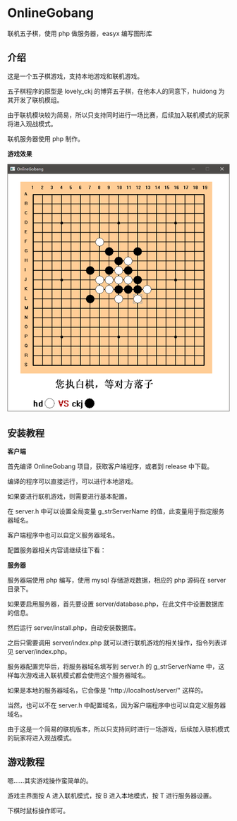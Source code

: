 # OnlineGobang
联机五子棋，使用 php 做服务器，easyx 编写图形库

介绍
---

这是一个五子棋游戏，支持本地游戏和联机游戏。

五子棋程序的原型是 lovely_ckj 的博弈五子棋，在他本人的同意下，huidong 为其开发了联机模组。

由于联机模块较为简易，所以只支持同时进行一场比赛，后续加入联机模式的玩家将进入观战模式。

联机服务器使用 php 制作。

**游戏效果**

![截图](https://github.com/TeamHDJK/OnlineGobang/blob/main/screenshot/1.png)


安装教程
---

**客户端**

首先编译 OnlineGobang 项目，获取客户端程序，或者到 release 中下载。

编译的程序可以直接运行，可以进行本地游戏。

如果要进行联机游戏，则需要进行基本配置。

在 server.h 中可以设置全局变量 g_strServerName 的值，此变量用于指定服务器域名。

客户端程序中也可以自定义服务器域名。

配置服务器相关内容请继续往下看：

**服务器**

服务器端使用 php 编写，使用 mysql 存储游戏数据，相应的 php 源码在 server 目录下。

如果要启用服务器，首先要设置 server/database.php，在此文件中设置数据库的信息。

然后运行 server/install.php，自动安装数据库。

之后只需要调用 server/index.php 就可以进行联机游戏的相关操作，指令列表详见 server/index.php。

服务器配置完毕后，将服务器域名填写到 server.h 的 g_strServerName 中，这样每次游戏进入联机模式都会使用这个服务器域名。

如果是本地的服务器域名，它会像是 "http://localhost/server/" 这样的。

当然，也可以不在 server.h 中配置域名，因为客户端程序中也可以自定义服务器域名。

由于这是一个简易的联机版本，所以只支持同时进行一场游戏，后续加入联机模式的玩家将进入观战模式。

游戏教程
---

嗯……其实游戏操作蛮简单的。

游戏主界面按 A 进入联机模式，按 B 进入本地模式，按 T 进行服务器设置。

下棋时鼠标操作即可。




